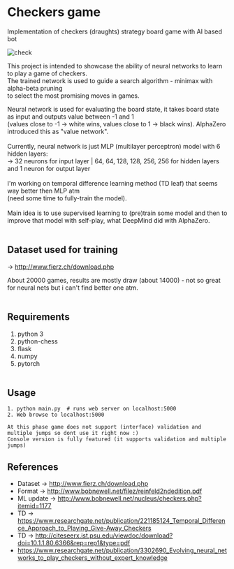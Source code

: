# Checkers game
Implementation of checkers (draughts) strategy board game with AI based bot

![check](https://user-images.githubusercontent.com/54076398/78457052-dac23c80-76a7-11ea-8d28-89a322a5bdc7.jpg)

This project is intended to showcase the ability of neural networks to learn to play a game of checkers.</br>
The trained network is used to guide a search algorithm - minimax with alpha-beta pruning</br>
to select the most promising moves in games.</br>

Neural network is used for evaluating the board state, it takes board state as input and outputs value between -1 and 1</br>
(values close to -1 -> white wins, values close to 1 -> black wins). AlphaZero introduced this as "value network".</br></br>
Currently, neural network is just MLP (multilayer perceptron) model with 6 hidden layers:</br>
-> 32 neurons for input layer | 64, 64, 128, 128, 256, 256 for hidden layers and 1 neuron for output layer
</br></br>
I'm working on temporal difference learning method (TD leaf) that seems way better then MLP atm</br>
(need some time to fully-train the model).</br></br>
Main idea is to use supervised learning to (pre)train some model and then to improve that model with self-play, what DeepMind did with AlphaZero.
</br></br>

## Dataset used for training
 -> http://www.fierz.ch/download.php
 
 About 20000 games, results are mostly draw (about 14000) - not so great for neural nets but i can't find better one atm.
 </br></br>

## Requirements
1. python 3
2. python-chess
3. flask
4. numpy
5. pytorch
<br /><br />

## Usage
```
1. python main.py  # runs web server on localhost:5000
2. Web browse to localhost:5000

At this phase game does not support (interface) validation and multiple jumps so dont use it right now :)
Console version is fully featured (it supports validation and multiple jumps)
```

## References
- Dataset -> http://www.fierz.ch/download.php
- Format -> http://www.bobnewell.net/filez/reinfeld2ndedition.pdf
- ML update -> http://www.bobnewell.net/nucleus/checkers.php?itemid=1177
- TD -> https://www.researchgate.net/publication/221185124_Temporal_Difference_Approach_to_Playing_Give-Away_Checkers
- TD -> http://citeseerx.ist.psu.edu/viewdoc/download?doi=10.1.1.80.6366&rep=rep1&type=pdf
- https://www.researchgate.net/publication/3302690_Evolving_neural_networks_to_play_checkers_without_expert_knowledge
